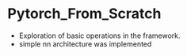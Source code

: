 # Pytorch_From_Scratch
- Exploration of basic operations in the framework.
- simple nn architecture was implemented  
